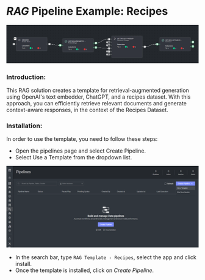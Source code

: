 # *RAG* Pipeline Example: Recipes

<img src="assets/rag_template.png" alt="Image of the pipeline">

### Introduction:

This RAG solution creates a template for retrieval-augmented generation using OpenAI's text embedder, ChatGPT, and a
recipes
dataset. With this approach, you can efficiently retrieve relevant documents and generate context-aware responses,
in the context of the Recipes Dataset.

### Installation:

In order to use the template, you need to follow these steps:

* Open the pipelines page and select Create Pipeline.
* Select Use a Template from the dropdown list.

<img src="assets/pipeline_create.png" alt="Image of the pipeline creation page">

* In the search bar, type `RAG Template - Recipes`, select the app and click install.
* Once the template is installed, click on *Create Pipeline*.

